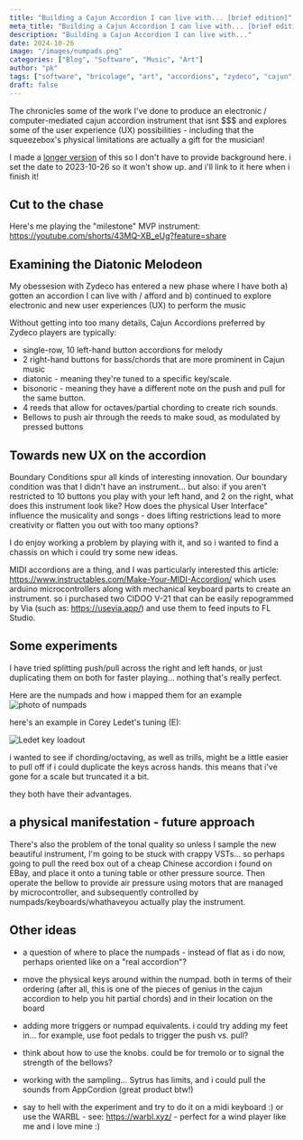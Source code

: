 ```yaml
---
title: "Building a Cajun Accordion I can live with... [brief edition]"
meta_title: "Building a Cajun Accordion I can live with... [brief edition]"
description: "Building a Cajun Accordion I can live with..."
date: 2024-10-26
image: "/images/numpads.png"
categories: ["Blog", "Software", "Music", "Art"]
author: "pk"
tags: ["software", "bricolage", "art", "accordions", "zydeco", "cajun", "instruments"]
draft: false
---
```


The chronicles some of the work I've done to produce an electronic / computer-mediated cajun accordion instrument that isnt $$$ and explores some of the user experience (UX) possibilities - including that the squeezebox's physical limitations are actually a gift for the musician!

I made a [longer version](https://paulkarayan.com/blog/accordions-electronic-midi-music/) of this so I don't have to provide background here. i set the date to 2023-10-26 so it won't show up. and i'll link to it here when i finish it!

## Cut to the chase
Here's me playing the "milestone" MVP instrument:
https://youtube.com/shorts/43MQ-XB_eUg?feature=share

## Examining the Diatonic Melodeon

My obessesion with Zydeco has entered a new phase where I have both a) gotten an accordion I can live with / afford and b) continued to explore electronic and new user experiences (UX) to perform the music

Without getting into too many details, Cajun Accordions preferred by Zydeco players are typically: 
- single-row, 10 left-hand button accordions for melody
- 2 right-hand buttons for bass/chords that are more prominent in Cajun music
- diatonic - meaning they're tuned to a specific key/scale.
- bisonoric -  meaning they have a different note on the push and pull for the same button.
- 4 reeds that allow for octaves/partial chording to create rich sounds.
- Bellows to push air through the reeds to make soud, as modulated by pressed buttons


## Towards new UX on the accordion

Boundary Conditions spur all kinds of interesting innovation. Our boundary condition was that I didn't have an instrument... but also:
if you aren't restricted to 10 buttons you play with your left hand, and 2 on the right, what does this instrument look like? How does the physical User Interface" influence the musicality and songs - does lifting restrictions lead to more creativity or flatten you out with too many options?

I do enjoy working a problem by playing with it, and so i wanted to find a chassis on which i could try some new ideas.


MIDI accordions are a thing, and I was particularly interested this article:
https://www.instructables.com/Make-Your-MIDI-Accordion/
which uses arduino microcontrollers along with mechanical keyboard parts to create an instrument. so i purchased two CIDOO V-21 that can be easily repogrammed by Via (such as: https://usevia.app/) and use them to feed inputs to FL Studio. 

## Some experiments

I have tried splitting push/pull across the right and left hands, or just duplicating them on both for faster playing… nothing that's really perfect.

Here are the numpads and how i mapped them for an example
![photo of numpads](/images/numpads.png)


here's an example in Corey Ledet's tuning (E):

![Ledet key loadout](/images/key-layout-ledet.png)

i wanted to see if chording/octaving, as well as trills, might be a little easier to pull off if i could duplicate the keys across hands. this means that i've gone for a scale but truncated it a bit. 

they both have their advantages.

## a physical manifestation - future approach

There's also the problem of the tonal quality so unless I sample the new beautiful instrument, I'm going to be stuck with crappy VSTs… so perhaps going to pull the reed box out of a cheap Chinese accordion i found on EBay, and place it onto a tuning table or other pressure source. Then operate the bellow to provide air pressure using motors that are managed by microcontroller, and subsequently controlled by numpads/keyboards/whathaveyou actually play the instrument.


## Other ideas

- a question of where to place the numpads - instead of flat as i do now, perhaps oriented like on a "real accordion"?

- move the physical keys around within the numpad. both in terms of their ordering (after all, this is one of the pieces of genius in the cajun accordion to help you hit partial chords) and in their location on the board

- adding more triggers or numpad equivalents. i could try adding my feet in... for example, use foot pedals to trigger the push vs. pull?

- think about how to use the knobs. could be for tremolo or to signal the
strength of the bellows?

- working with the sampling... Sytrus has limits, and i could pull the sounds from AppCordion (great product btw!)

- say to hell with the experiment and try to do it on a midi keyboard :) or use the WARBL - see: https://warbl.xyz/ - perfect for a wind player like me and i love mine :)
